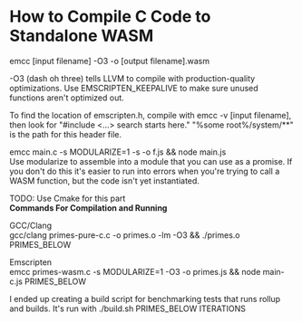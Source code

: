 # How to Compile C Code to Standalone WASM

emcc [input filename] -O3 -o [output filename].wasm

-O3 (dash oh three) tells LLVM to compile with production-quality optimizations. Use EMSCRIPTEN_KEEPALIVE to make sure unused functions aren't optimized out.

To find the location of emscripten.h, compile with emcc -v [input filename], then look for "#include <...> search starts here." "%some root%/system/\*\*" is the path for this header file.

emcc main.c -s MODULARIZE=1 -s -o f.js && node main.js  
Use modularize to assemble into a module that you can use as a promise. If you don't do this it's easier to run into errors when you're trying to call a WASM function, but the code isn't yet instantiated.

TODO: Use Cmake for this part  
**Commands For Compilation and Running**

GCC/Clang  
gcc/clang primes-pure-c.c -o primes.o -lm -O3 && ./primes.o PRIMES_BELOW

Emscripten  
emcc primes-wasm.c -s MODULARIZE=1 -O3 -o primes.js && node main-c.js PRIMES_BELOW

I ended up creating a build script for benchmarking tests that runs rollup and builds.
It's run with ./build.sh PRIMES_BELOW ITERATIONS